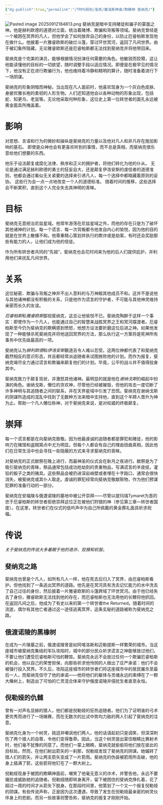 ```yaml
---
{"dg-publish":true,"permalink":"/TRPG规则/圣炼/塞洛斯神谱/欺瞒神 斐纳克/"}
---
```


![Pasted image 20250912184813.png](/img/user/zz%E7%B4%A0%E6%9D%90/Pasted%20image%2020250912184813.png)
斐纳克是暗中支持赌徒和骗子的蒙面之神。他是赫利欧德的道德对立面，统治着赌博、欺骗和背叛等领域。斐纳克曾经是一个被困在冥界的凡人，但他学会了如何放弃自己的身份，以防止厄睿柏斯发现他在做什么。他披着一片雅睿欧斯的破烂斗篷，穿过环世冥河，返回了凡间世界。由于被幻象所隐藏，无论雅睿欧斯还是厄睿柏斯都无法找到斐纳克并将他带回来。

斐纳克是个完美的演员，能够根据情况扮演任何需要的角色。他敏锐而狡猾，这让他能读懂他的目标的一切欲望，随时调整手段以适应情况。即便是在极罕见的情况下，他没有正在进行欺骗行为，他也维持着冷静和精明的算计，随时准备着进行下一场阴谋。

斐纳克的形象阴暗而神秘。当出现在凡人面前时，他喜欢现身为一个灰白色皮肤、身披优雅长袍的柔韧的人形生物。人们还知道他会以各种动物的形象出现，包括蛇、知更鸟、老鼠等。无论他采取何种形象，这位史上第一位转世者的面孔永远被黄金面具所掩盖着。

# 影响
对思想、言语和行为的微妙和操纵是斐纳克的力量以及他对凡人和非凡存在施加影响的基石。 即使是众神也会有更喜欢听到的事情，而不总是真相，而斐纳克很乐意给他们想要的东西。

他乐于设法颠复或腐化法律、秩序和正义的拥护者，将他们转化为他的仆从。 无论是通过满足赫利欧德的勇士的狂妄自大，还是颠复伊洛安斯的虔信者的道德准则，他都会通过看似无关紧要的选择来引诱凡人，每一个选择中都暗藏着原则的妥协。 这些行为会一点一点地改变一个人的道德标准。 随着时间的推移，这些选择会不断累积，直到这个人完全失去其神明的青睐。

# 目标
斐纳克无意统治尼兹星域。他常年游荡在尼兹星域之外，而他的存在只是为了破坏其他诸神的计划。每一个谎言、每一次背叛都令他发自内心的愉悦，因为他的目的就是在世界上散播不和。他尊重精心策划并执行的欺诈或是劫案，有时还会奖励那些有能力的人，让他们成为他的信徒。

作为所有转世者共同的“先祖”，斐纳克也会花时间来为他的后人们提供庇护，并利用他们来扰乱凡间世界。

# 关系
这位秘密、欺骗与背叛之神并不出人意料的与万神殿其他成员不和。这并不是说他与其他诸神都没有积极的关系，只是他作为谎言的守护者，不可能与其他神灵维持亲密而长久的友谊。

*厄睿柏斯*和*雅睿欧斯*鄙视斐纳克，这总让他愉悦不已。斐纳克陶醉于这样一个事实：即使作为一个凡人，也能通过自己的智慧来战胜冥界之王和冥河摆渡者。厄睿柏斯至今仍为斐纳克的欺瞒感到愤怒，他想方设法要折磨这位后进之神。如果他发现了一种能够杀死斐纳克并将他送回冥界的方法，那么执行这一方案将是死神所有事务中优先级最高的一项。

斐纳克认为*赫利欧德*和*伊洛安斯*霸道且令人难以忍受。这两位神都代表了和斐纳克截然相反的意识形态，并且都经常派追随者来试图挫败他的计划。而作为报复，斐纳克竭尽全力通过谎言和欺骗来颠复他们的计划。毕竟，公平的战斗并不值得投身其中。

斐纳克致力于颠复现状，并激怒其他诸神。最明显的就是他在*谢纳戈斯*的崛起中扮演的角色。谢纳戈斯，僭位的贪欢神，尽管他已经被摧毁，但他的攻击一度切断了许多神明与其追随者之间的联系，并在天界星域中引发了恐慌。斐纳克在谢纳戈斯的阴谋所造成的混乱中找到了无数种方法来暗中支持他，直到这个羊蹄人晋升为神为止。帮助一个凡人僭位称神，对于斐纳克来说，是对权威的终极颠复。

# 崇拜
每一个谎言都是在向斐纳克致敬。因为他最虔诚的追随者都是罪犯和赌徒，他的影响力在赌馆和盗贼窝点中尤为明显。但每个人都会有自己的理由扭曲真相，因此他们在日常生活中也会寻找一些隐蔽的方式来寻求斐纳克的青睐。

对斐纳克的正式献祭在晚上进行，而最神圣的仪式会在新月之夜进行。献祭是为了吸引斐纳克的青睐，祭品通常包括成功抢劫到的贵重物品，写满谎言的羊皮纸，灌铅的骰子之类的赌具。这些祭品会被扔进深岩峭壁或者埋在十字路口，通常会很快消失，被斐纳克或其仆人取走。虔诚的罪犯经常向斐纳克敬献赃物，作为他们预谋犯罪的准备行动的一部分。

斐纳克在安福陵与俄渡诺陵的墓地中被公开崇拜——尽管以提玛瑞Tymaret为首的忠于厄睿柏斯的转世者拒绝崇拜这位正在被他们狩猎的神（参见第三章—转世者国度）。在这里，转世者们在仪式的低吟声中为自己所佩戴的黄金葬礼面具祈求祝福。

# 传说
*关于斐纳克的传说大多着眼于他的诡诈、狡猾和机智。*

## 斐纳克之路
斐纳克也曾是个凡人，如所有凡人一样，他在死去后归入了冥界，由厄睿柏斯看护。但他找到了一条逃出冥界的道路。他先是在冥河具有洗去记忆能力的水中洗去了自己过往的身份，然后披着一片雅睿欧斯的斗篷跨域了环世冥河。由于他已经失去了身份，雅睿欧斯无法找到他的存在，而厄睿柏斯也无法用他的长鞭将他抓回。在返回凡间之后，他成为了有史以来的第一个转世者the Returned。随着时间的流逝，偶尔有其他亡者通过这一途径逃离冥界，这条玄秘的道路被称为斐纳克之路。

## 俄渡诺陵的黑橡树
在成为一片陵墓之前，俄渡诺陵曾是如阿喀洛斯和迈勒提斯一样繁荣的城市。当这座城市被斐纳克集结的军队攻陷时，城中的部分民众祈求谎言之神能够放过他们，不要让他们遭受厄睿柏斯可怕的鞭笞。斐纳克永远不会放过任何一个欺骗厄睿柏斯的机会，他以自己的荣誉担保，向那些祈求他怜悯的人做出了庄严承诺：他们不会被强行投入冥界。不久后，攻陷这座城市的转世者们将这座城市中的居民屠杀至最后一人，而斐纳克信守了他的承诺——他将他们的躯体与灵魂永远的束缚在了一颗大橡树上，制造出了可怕的亡灵混合体来守护俄度诺陵并侵扰生者直至永恒。

## 倪勒娅的仇雠
曾有一对声名显赫的猎人，他们都是倪勒娅的狂热追随者。他们为了证明谁的弓术更优秀而进行了一场赌赛，而在无数次的比试中势均力敌的两人引起了斐纳克的注意。

斐纳克化身为一个树灵，挑逗并嘲讽他们两人。他的话语起初只是调笑，但深深刺伤了两个猎人的自尊，令他们变得鲁莽。因此，当这个树灵提出蒙住眼睛比赛射术时，他们毫不犹豫的同意了。而他们一蒙上眼睛，斐纳克就偷偷将他们放在彼此的目标处。然而，在他们射出箭矢的一刹那，倪勒娅发现了斐纳克的阴谋。她偏转了猎人们的箭矢，并让两支箭矢变成了一片箭雨。斐纳克的伪装被箭雨所击破，他的身上插满了箭，这些箭将他钉在了一颗大树上。

倪勒娅现身于被困的欺瞒神面前，嘲笑了他毫无意义的诈术，并警告他，永远不要骚扰或威胁她的追随者。倪勒娅随即转身离开，留下被困住的斐纳克挣扎着，花了超过一周的时间才从箭矢下脱身。在那段时间里，他策划了一个又一个报复倪勒娅的阴谋。有些传说声称，正是因为这次遭遇，导致了发生在倪勒娅最亲密的树灵伙伴身上的悲剧。而另一些故事则警告称，斐纳克的报复才刚刚开始。